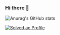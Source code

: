 ### Hi there 👋



<!-- <img src="https://img.shields.io/badge/Kotlin-#7F52FF?style=for-the-badge&logo=Kotlin&logoColor=white"> -->
![Anurag's GitHub stats](https://github-readme-stats-sigma-five.vercel.app/api?username=gogoadl&count_private=true&show_icons=true&theme=radical)

[![Solved.ac Profile](http://mazassumnida.wtf/api/v2/generate_badge?boj=gogoadl)](https://solved.ac/gogoadl/)

